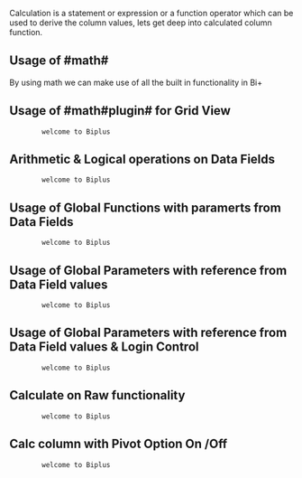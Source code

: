 Calculation is a statement or expression or a function operator which can be used to derive the column values, lets get deep into calculated column function.

## Usage of #math# 

  By using math we can make use of all the built in functionality in Bi+

## Usage of #math#plugin# for Grid View

            welcome to Biplus


## Arithmetic & Logical operations on Data Fields

            welcome to Biplus


## Usage of Global Functions with paramerts from Data Fields

            welcome to Biplus


## Usage of Global Parameters with reference from Data Field values

            welcome to Biplus


## Usage of Global Parameters with reference from Data Field values & Login Control

            welcome to Biplus


## Calculate on Raw functionality

            welcome to Biplus
 

## Calc column with Pivot Option On /Off

            welcome to Biplus

<!--stackedit_data:
eyJoaXN0b3J5IjpbLTczNzIxMTgzNF19
-->
